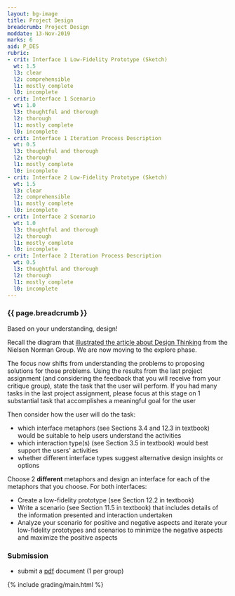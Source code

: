 ```yaml
---
layout: bg-image
title: Project Design
breadcrumb: Project Design
moddate: 13-Nov-2019
marks: 6
aid: P_DES
rubric:
- crit: Interface 1 Low-Fidelity Prototype (Sketch)
  wt: 1.5
  l3: clear
  l2: comprehensible
  l1: mostly complete
  l0: incomplete
- crit: Interface 1 Scenario
  wt: 1.0
  l3: thoughtful and thorough
  l2: thorough
  l1: mostly complete
  l0: incomplete
- crit: Interface 1 Iteration Process Description
  wt: 0.5
  l3: thoughtful and thorough
  l2: thorough
  l1: mostly complete
  l0: incomplete
- crit: Interface 2 Low-Fidelity Prototype (Sketch)
  wt: 1.5
  l3: clear
  l2: comprehensible
  l1: mostly complete
  l0: incomplete
- crit: Interface 2 Scenario
  wt: 1.0
  l3: thoughtful and thorough
  l2: thorough
  l1: mostly complete
  l0: incomplete
- crit: Interface 2 Iteration Process Description
  wt: 0.5
  l3: thoughtful and thorough
  l2: thorough
  l1: mostly complete
  l0: incomplete
---
```

### {{ page.breadcrumb }}

Based on your understanding, design!

Recall the diagram that [illustrated the article about Design Thinking](https://www.nngroup.com/articles/design-thinking/) from the Nielsen Norman Group. We are now moving to the explore phase.

The focus now shifts from understanding the problems to proposing solutions for those problems. Using the results from the last project assignment (and considering the feedback that you will receive from your critique group), state the task that the user will perform. If you had many tasks in the last project assignment, please focus at this stage on 1 substantial task that accomplishes a meaningful goal for the user

Then consider how the user will do the task:
* which interface metaphors (see Sections 3.4 and 12.3 in textbook) would be suitable to help users understand the activities
* which interaction type(s) (see Section 3.5 in textbook) would best support the users' activities
* whether different interface types suggest alternative design insights or options

Choose 2 <strong>different</strong> metaphors and design an  interface for each of the metaphors that you choose. For both interfaces:
* Create a low-fidelity prototype (see Section 12.2 in textbook)
* Write a scenario (see Section 11.5 in textbook) that includes details of the information presented and interaction undertaken
* Analyze your scenario for positive and negative aspects and iterate your low-fidelity prototypes and scenarios to minimize the negative aspects and maximize the positive aspects

### Submission

* submit a [pdf](https://en.wikipedia.org/wiki/PDF) document (1 per group)

{% include grading/main.html %}
